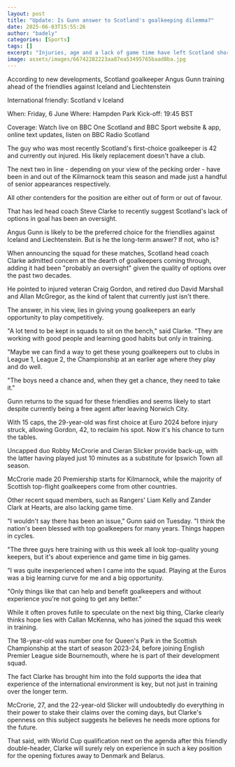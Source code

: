 ```yaml
---
layout: post
title: "Update: Is Gunn answer to Scotland's goalkeeping dilemma?"
date: 2025-06-03T15:55:26
author: "badely"
categories: [Sports]
tags: []
excerpt: "Injuries, age and a lack of game time have left Scotland short of goalkeeping options. So what now for Steve Clarke?"
image: assets/images/66742282223aa87ea53495765baad8ba.jpg
---
```


According to new developments, Scotland goalkeeper Angus Gunn training ahead of the friendlies against Iceland and Liechtenstein 

International friendly: Scotland v Iceland

When: Friday, 6 June Where: Hampden Park Kick-off: 19:45 BST

Coverage: Watch live on BBC One Scotland and BBC Sport website & app, online text updates, listen on BBC Radio Scotland

The guy who was most recently Scotland's first-choice goalkeeper is 42 and currently out injured. His likely replacement doesn't have a club. 

The next two in line - depending on your view of the pecking order - have been in and out of the Kilmarnock team this season and made just a handful of senior appearances respectively.

All other contenders for the position are either out of form or out of favour.

That has led head coach Steve Clarke to recently suggest Scotland's lack of options in goal has been an oversight.

Angus Gunn is likely to be the preferred choice for the friendlies against Iceland and Liechtenstein. But is he the long-term answer? If not, who is?

When announcing the squad for these matches, Scotland head coach Clarke admitted concern at the dearth of goalkeepers coming through, adding it had been "probably an oversight" given the quality of options over the past two decades.

He pointed to injured veteran Craig Gordon, and retired duo David Marshall and Allan McGregor, as the kind of talent that currently just isn't there.

The answer, in his view, lies in giving young goalkeepers an early opportunity to play competitively.

"A lot tend to be kept in squads to sit on the bench," said Clarke. "They are working with good people and learning good habits but only in training.

"Maybe we can find a way to get these young goalkeepers out to clubs in League 1, League 2, the Championship at an earlier age where they play and do well.

"The boys need a chance and, when they get a chance, they need to take it."

Gunn returns to the squad for these friendlies and seems likely to start despite currently being a free agent after leaving Norwich City.

With 15 caps, the 29-year-old was first choice at Euro 2024 before injury struck, allowing Gordon, 42, to reclaim his spot. Now it's his chance to turn the tables.

Uncapped duo Robby McCrorie and Cieran Slicker provide back-up, with the latter having played just 10 minutes as a substitute for Ipswich Town all season.

McCrorie made 20 Premiership starts for Kilmarnock, while the majority of Scottish top-flight goalkeepers come from other countries.

Other recent squad members, such as Rangers' Liam Kelly and Zander Clark at Hearts, are also lacking game time.

"I wouldn't say there has been an issue," Gunn said on Tuesday. "I think the nation's been blessed with top goalkeepers for many years. Things happen in cycles. 

"The three guys here training with us this week all look top-quality young keepers, but it's about experience and game time in big games.

"I was quite inexperienced when I came into the squad. Playing at the Euros was a big learning curve for me and a big opportunity. 

"Only things like that can help and benefit goalkeepers and without experience you're not going to get any better."

While it often proves futile to speculate on the next big thing, Clarke clearly thinks hope lies with Callan McKenna, who has joined the squad this week in training.

The 18-year-old was number one for Queen's Park in the Scottish Championship at the start of season 2023-24, before joining English Premier League side Bournemouth, where he is part of their development squad.

The fact Clarke has brought him into the fold supports the idea that experience of the international environment is key, but not just in training over the longer term.

McCrorie, 27, and the 22-year-old Slicker will undoubtedly do everything in their power to stake their claims over the coming days, but Clarke's openness on this subject suggests he believes he needs more options for the future.

That said, with World Cup qualification next on the agenda after this friendly double-header, Clarke will surely rely on experience in such a key position for the opening fixtures away to Denmark and Belarus.

